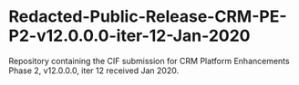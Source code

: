 # Redacted-Public-Release-CRM-PE-P2-v12.0.0.0-iter-12-Jan-2020
Repository containing the CIF submission for CRM Platform Enhancements Phase 2, v12.0.0.0, iter 12 received Jan 2020.
